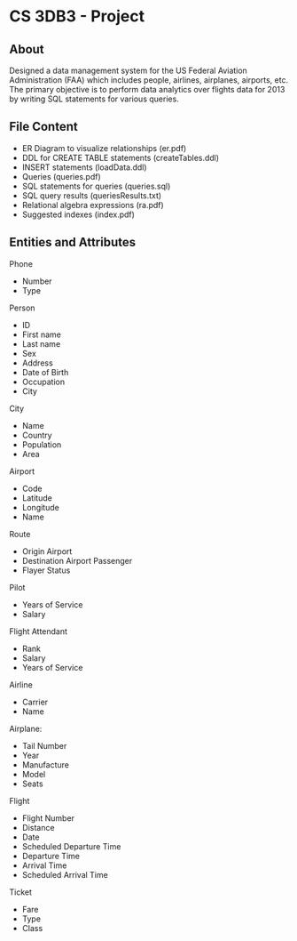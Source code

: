 # CS 3DB3 - Project

## About 

Designed a data management system for the US Federal Aviation Administration (FAA) which includes people, airlines, airplanes, airports, etc. The primary objective is to perform data analytics over flights data for 2013 by writing SQL statements for various queries.

## File Content

- ER Diagram to visualize relationships (er.pdf)
- DDL for CREATE TABLE statements (createTables.ddl)
- INSERT statements (loadData.ddl)
- Queries (queries.pdf)
- SQL statements for queries (queries.sql)
- SQL query results (queriesResults.txt)
- Relational algebra expressions (ra.pdf) 
- Suggested indexes (index.pdf)

## Entities and Attributes

Phone 
- Number 
- Type 

Person 
- ID
- First name 
- Last name
- Sex
- Address
- Date of Birth
- Occupation 
- City 

City
- Name
- Country 
- Population 
- Area

Airport 
- Code 
- Latitude
- Longitude
- Name

Route
- Origin Airport 
- Destination Airport 
Passenger 
- Flayer Status

Pilot
- Years of Service 
- Salary 

Flight Attendant 
- Rank
- Salary
- Years of Service 

Airline 
- Carrier 
- Name

Airplane: 
- Tail Number 
- Year
- Manufacture
- Model
- Seats 

Flight 
- Flight Number 
- Distance 
- Date
- Scheduled Departure Time 
- Departure Time
- Arrival Time
- Scheduled Arrival Time

Ticket 
- Fare 
- Type 
- Class 